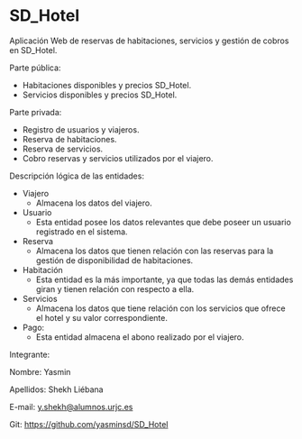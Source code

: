 # SD_Hotel
Aplicación Web de reservas de habitaciones, servicios y gestión de cobros en SD_Hotel.


Parte pública:
- Habitaciones disponibles y precios SD_Hotel.
- Servicios disponibles y precios SD_Hotel.


Parte privada:
- Registro de usuarios y viajeros.
- Reserva de habitaciones.
- Reserva de servicios.
- Cobro reservas y servicios utilizados por el viajero.


Descripción lógica de las entidades:
- Viajero
   - Almacena los datos del viajero.
- Usuario
   - Esta entidad posee los datos relevantes que debe poseer un usuario registrado en el sistema. 
- Reserva
   - Almacena los datos que tienen relación con las reservas para la gestión de disponibilidad de habitaciones.
- Habitación
   - Esta entidad es la más importante, ya que todas las demás entidades giran y tienen relación con respecto a ella.
- Servicios
   - Almacena los datos que tiene relación con los servicios que ofrece el hotel y su valor correspondiente.
- Pago:
   - Esta entidad almacena el abono realizado por el viajero.



Integrante:

Nombre: Yasmin

Apellidos: Shekh Liébana

E-mail: y.shekh@alumnos.urjc.es

Git: https://github.com/yasminsd/SD_Hotel
